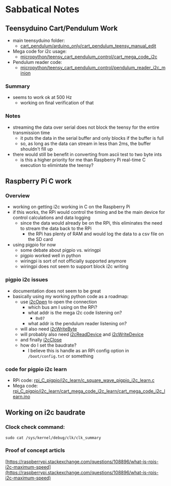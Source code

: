 # Sabbatical Notes



## Teensyduino Cart/Pendulum Work

- main teensyduino folder:
    - [cart_pendulum/arduino_only/cart_pendulum_teensy_manual_edit](cart_pendulum/arduino_only/cart_pendulum_teensy_manual_edit)
- Mega code for i2c usage: 
    - [micropython/teensy_cart_pendulum_control/cart_mega_code_i2c](micropython/teensy_cart_pendulum_control/cart_mega_code_i2c)
- Pendulum reader code:
    - [micropython/teensy_cart_pendulum_control/pendulum_reader_i2c_minion](micropython/teensy_cart_pendulum_control/pendulum_reader_i2c_minion)
	
### Summary

- seems to work ok at 500 Hz
    - working on final verification of that


### Notes

- streaming the data over serial does not block the teensy for the entire transmission time
    - it puts the data in the serial buffer and only blocks if the buffer is full
	- so, as long as the data can stream in less than 2ms, the buffer shouldn't fill up
- there would still be benefit in converting from ascii test to two byte ints
    - is this a higher priority for me than Raspberry Pi real-time C
      execution to elimintate the teensy?
	
	


## Raspberry Pi C work

### Overview

- working on getting i2c working in C on the Raspberry Pi
- if this works, the RPi would control the timing and be the main
  device for control calculations and data logging
    - since the data would already be on the RPi, this eliminates the
      need to stream the data back to the RPi
	    - the RPi has plenty of RAM and would log the data to a csv file on the SD card
- using pigpio for now
    - some debate about pigpio vs. wiringpi
    - pigpio worked well in python
	- wiringpi is sort of not officially supported anymore
	- wiringpi does not seem to support block i2c writing
	
### pigpio i2c issues

- documentation does not seem to be great
- basically using my working python code as a roadmap:
    - use [i2cOpen](https://abyz.me.uk/rpi/pigpio/cif.html#i2cOpen) to open the connection
	    - which bus am I using on the RPi?
		- what addr is the mega i2c code listening on?
		    - `0x07`
		- what addr is the pendulum reader listening on?
	- will also need [i2cWriteByte](https://abyz.me.uk/rpi/pigpio/cif.html#i2cWriteByte)
	- will probably also need [i2cReadDevice](https://abyz.me.uk/rpi/pigpio/cif.html#i2cReadDevice) and [i2cWriteDevice](https://abyz.me.uk/rpi/pigpio/cif.html#i2cWriteDevice)
	- and finally [i2cClose](https://abyz.me.uk/rpi/pigpio/cif.html#i2cClose)
	- how do I set the baudrate?
	    - I believe this is handle as an RPi config option in `/boot/config.txt` or something
		
		
### code for pigpio i2c learn

- RPi code: [rpi_C_pigpio/i2c_learn/c_square_wave_pigpio_i2c_learn.c](rpi_C_pigpio/i2c_learn/c_square_wave_pigpio_i2c_learn.c)
- Mega code: [rpi_C_pigpio/i2c_learn/cart_mega_code_i2c_learn/cart_mega_code_i2c_learn.ino](rpi_C_pigpio/i2c_learn/cart_mega_code_i2c_learn/cart_mega_code_i2c_learn.ino)




## Working on i2c baudrate

### Clock check command:

`sudo cat /sys/kernel/debug/clk/clk_summary`

### Proof of concept articls

[https://raspberrypi.stackexchange.com/questions/108896/what-is-rpis-i2c-maximum-speed](https://raspberrypi.stackexchange.com/questions/108896/what-is-rpis-i2c-maximum-speed)
